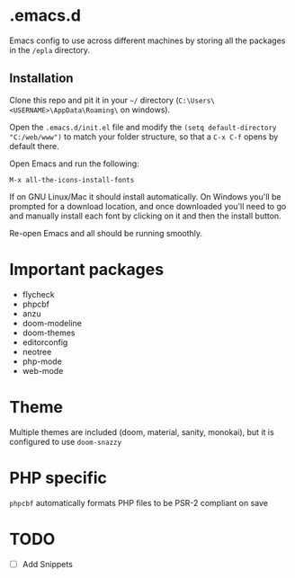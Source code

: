 # .emacs.d

Emacs config to use across different machines by storing all the packages in the `/epla` directory.

## Installation

Clone this repo and pit it in your `~/` directory (`C:\Users\<USERNAME>\AppData\Roaming\` on windows).

Open the `.emacs.d/init.el` file and modify the `(setq default-directory "C:/web/www")` to match your folder structure, so that a `C-x C-f` opens by default there.

Open Emacs and run the following:

`M-x all-the-icons-install-fonts`

If on GNU Linux/Mac it should install automatically. On Windows you'll be prompted for a download location, and once downloaded you'll need to go and manually install each font by clicking on it and then the install button.

Re-open Emacs and all should be running smoothly.

# Important packages

- flycheck
- phpcbf
- anzu
- doom-modeline
- doom-themes
- editorconfig
- neotree
- php-mode
- web-mode

# Theme

Multiple themes are included (doom, material, sanity, monokai), but it is configured to use `doom-snazzy`

# PHP specific

`phpcbf` automatically formats PHP files to be PSR-2 compliant on save

# TODO

- [ ] Add Snippets
